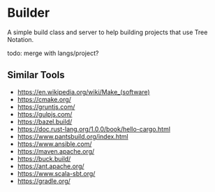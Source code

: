 # Builder

A simple build class and server to help building projects that use Tree Notation.

todo: merge with langs/project?

## Similar Tools

- https://en.wikipedia.org/wiki/Make_(software)
- https://cmake.org/
- https://gruntjs.com/
- https://gulpjs.com/
- https://bazel.build/
- https://doc.rust-lang.org/1.0.0/book/hello-cargo.html
- https://www.pantsbuild.org/index.html
- https://www.ansible.com/
- https://maven.apache.org/
- https://buck.build/
- https://ant.apache.org/
- https://www.scala-sbt.org/
- https://gradle.org/

